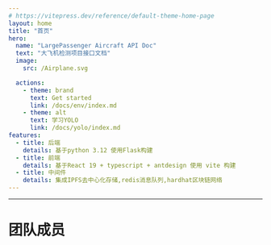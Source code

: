 ```yaml
---
# https://vitepress.dev/reference/default-theme-home-page
layout: home
title: "首页"
hero:
  name: "LargePassenger Aircraft API Doc"
  text: "大飞机检测项目接口文档"
  image:
    src: /Airplane.svg

  actions:
    - theme: brand
      text: Get started
      link: /docs/env/index.md      
    - theme: alt
      text: 学习YOLO
      link: /docs/yolo/index.md
features:
  - title: 后端
    details: 基于python 3.12 使用Flask构建
  - title: 前端
    details: 基于React 19 + typescript + antdesign 使用 vite 构建
  - title: 中间件
    details: 集成IPFS去中心化存储,redis消息队列,hardhat区块链网络
---
```


<script setup>
    const members = [
        {
            avatar:"/avatar/frank.jpg",
            name:"Frank Li",
            title:"Guide Teacher"
        },
        {
            avatar:"/avatar/chai.jpg",
            name:"Zijian Chai",
            title:"Tutor | Yolo Expert"
        },
        {
            avatar:"/avatar/cow.jpg",
            name:"Licheng Zhou",
            title:"FullStack Developer"
        },
        {
            avatar:"/avatar/dai.jpg",
            name:"Charlie Dai",
            title:"APP Developer"
        },
        
        {
            avatar:"/avatar/qifeng.jpg",
            name:"起风的季节",
            title:"Backend Developer"
        },
        {
            avatar:"/avatar/mu.jpg",
            name:"木矞",
            title:"Frontend (Vue Team) Developer"
        },
        {
            avatar:"/avatar/fuchun.jpg",
            name:"付春",
            title:"Frontend (Vue Team) Developer"
        },
        {
            avatar:"/avatar/ruiming.jpg",
            name:"Ruimin Zhou",
            title:"Frontend (Vue Team) Developer"
        },
    ]
</script>


--- 

# 团队成员

<TeamMembers :members="members"></TeamMembers>